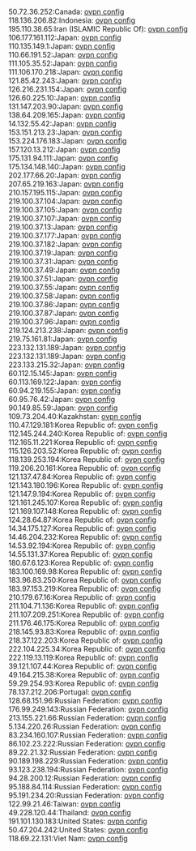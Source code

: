 50.72.36.252:Canada: [ovpn config](vpn/50_72_36_252.ovpn)  
118.136.206.82:Indonesia: [ovpn config](vpn/118_136_206_82.ovpn)  
195.110.38.65:Iran (ISLAMIC Republic Of): [ovpn config](vpn/195_110_38_65.ovpn)  
106.177.161.112:Japan: [ovpn config](vpn/106_177_161_112.ovpn)  
110.135.149.1:Japan: [ovpn config](vpn/110_135_149_1.ovpn)  
110.66.191.52:Japan: [ovpn config](vpn/110_66_191_52.ovpn)  
111.105.35.52:Japan: [ovpn config](vpn/111_105_35_52.ovpn)  
111.106.170.218:Japan: [ovpn config](vpn/111_106_170_218.ovpn)  
121.85.42.243:Japan: [ovpn config](vpn/121_85_42_243.ovpn)  
126.216.231.154:Japan: [ovpn config](vpn/126_216_231_154.ovpn)  
126.60.225.10:Japan: [ovpn config](vpn/126_60_225_10.ovpn)  
131.147.203.90:Japan: [ovpn config](vpn/131_147_203_90.ovpn)  
138.64.209.165:Japan: [ovpn config](vpn/138_64_209_165.ovpn)  
14.132.55.42:Japan: [ovpn config](vpn/14_132_55_42.ovpn)  
153.151.213.23:Japan: [ovpn config](vpn/153_151_213_23.ovpn)  
153.224.176.183:Japan: [ovpn config](vpn/153_224_176_183.ovpn)  
157.120.13.212:Japan: [ovpn config](vpn/157_120_13_212.ovpn)  
175.131.94.111:Japan: [ovpn config](vpn/175_131_94_111.ovpn)  
175.134.148.140:Japan: [ovpn config](vpn/175_134_148_140.ovpn)  
202.177.66.20:Japan: [ovpn config](vpn/202_177_66_20.ovpn)  
207.65.219.163:Japan: [ovpn config](vpn/207_65_219_163.ovpn)  
210.157.195.115:Japan: [ovpn config](vpn/210_157_195_115.ovpn)  
219.100.37.104:Japan: [ovpn config](vpn/219_100_37_104.ovpn)  
219.100.37.105:Japan: [ovpn config](vpn/219_100_37_105.ovpn)  
219.100.37.107:Japan: [ovpn config](vpn/219_100_37_107.ovpn)  
219.100.37.13:Japan: [ovpn config](vpn/219_100_37_13.ovpn)  
219.100.37.177:Japan: [ovpn config](vpn/219_100_37_177.ovpn)  
219.100.37.182:Japan: [ovpn config](vpn/219_100_37_182.ovpn)  
219.100.37.19:Japan: [ovpn config](vpn/219_100_37_19.ovpn)  
219.100.37.31:Japan: [ovpn config](vpn/219_100_37_31.ovpn)  
219.100.37.49:Japan: [ovpn config](vpn/219_100_37_49.ovpn)  
219.100.37.51:Japan: [ovpn config](vpn/219_100_37_51.ovpn)  
219.100.37.55:Japan: [ovpn config](vpn/219_100_37_55.ovpn)  
219.100.37.58:Japan: [ovpn config](vpn/219_100_37_58.ovpn)  
219.100.37.86:Japan: [ovpn config](vpn/219_100_37_86.ovpn)  
219.100.37.87:Japan: [ovpn config](vpn/219_100_37_87.ovpn)  
219.100.37.96:Japan: [ovpn config](vpn/219_100_37_96.ovpn)  
219.124.213.238:Japan: [ovpn config](vpn/219_124_213_238.ovpn)  
219.75.161.81:Japan: [ovpn config](vpn/219_75_161_81.ovpn)  
223.132.131.189:Japan: [ovpn config](vpn/223_132_131_189.ovpn)  
223.132.131.189:Japan: [ovpn config](vpn/223_132_131_189.ovpn)  
223.133.215.32:Japan: [ovpn config](vpn/223_133_215_32.ovpn)  
60.112.15.145:Japan: [ovpn config](vpn/60_112_15_145.ovpn)  
60.113.169.122:Japan: [ovpn config](vpn/60_113_169_122.ovpn)  
60.94.219.155:Japan: [ovpn config](vpn/60_94_219_155.ovpn)  
60.95.76.42:Japan: [ovpn config](vpn/60_95_76_42.ovpn)  
90.149.85.59:Japan: [ovpn config](vpn/90_149_85_59.ovpn)  
109.73.204.40:Kazakhstan: [ovpn config](vpn/109_73_204_40.ovpn)  
110.47.129.181:Korea Republic of: [ovpn config](vpn/110_47_129_181.ovpn)  
112.145.244.240:Korea Republic of: [ovpn config](vpn/112_145_244_240.ovpn)  
112.165.11.221:Korea Republic of: [ovpn config](vpn/112_165_11_221.ovpn)  
115.126.203.52:Korea Republic of: [ovpn config](vpn/115_126_203_52.ovpn)  
118.139.253.194:Korea Republic of: [ovpn config](vpn/118_139_253_194.ovpn)  
119.206.20.161:Korea Republic of: [ovpn config](vpn/119_206_20_161.ovpn)  
121.137.47.84:Korea Republic of: [ovpn config](vpn/121_137_47_84.ovpn)  
121.143.180.196:Korea Republic of: [ovpn config](vpn/121_143_180_196.ovpn)  
121.147.9.194:Korea Republic of: [ovpn config](vpn/121_147_9_194.ovpn)  
121.161.245.107:Korea Republic of: [ovpn config](vpn/121_161_245_107.ovpn)  
121.169.107.148:Korea Republic of: [ovpn config](vpn/121_169_107_148.ovpn)  
124.28.64.87:Korea Republic of: [ovpn config](vpn/124_28_64_87.ovpn)  
14.34.175.127:Korea Republic of: [ovpn config](vpn/14_34_175_127.ovpn)  
14.46.204.232:Korea Republic of: [ovpn config](vpn/14_46_204_232.ovpn)  
14.53.92.194:Korea Republic of: [ovpn config](vpn/14_53_92_194.ovpn)  
14.55.131.37:Korea Republic of: [ovpn config](vpn/14_55_131_37.ovpn)  
180.67.6.123:Korea Republic of: [ovpn config](vpn/180_67_6_123.ovpn)  
183.100.169.98:Korea Republic of: [ovpn config](vpn/183_100_169_98.ovpn)  
183.96.83.250:Korea Republic of: [ovpn config](vpn/183_96_83_250.ovpn)  
183.97.153.219:Korea Republic of: [ovpn config](vpn/183_97_153_219.ovpn)  
210.179.67.16:Korea Republic of: [ovpn config](vpn/210_179_67_16.ovpn)  
211.104.71.136:Korea Republic of: [ovpn config](vpn/211_104_71_136.ovpn)  
211.107.209.251:Korea Republic of: [ovpn config](vpn/211_107_209_251.ovpn)  
211.176.46.175:Korea Republic of: [ovpn config](vpn/211_176_46_175.ovpn)  
218.145.93.83:Korea Republic of: [ovpn config](vpn/218_145_93_83.ovpn)  
218.37.122.203:Korea Republic of: [ovpn config](vpn/218_37_122_203.ovpn)  
222.104.225.34:Korea Republic of: [ovpn config](vpn/222_104_225_34.ovpn)  
222.119.13.119:Korea Republic of: [ovpn config](vpn/222_119_13_119.ovpn)  
39.121.107.44:Korea Republic of: [ovpn config](vpn/39_121_107_44.ovpn)  
49.164.215.38:Korea Republic of: [ovpn config](vpn/49_164_215_38.ovpn)  
59.29.254.93:Korea Republic of: [ovpn config](vpn/59_29_254_93.ovpn)  
78.137.212.206:Portugal: [ovpn config](vpn/78_137_212_206.ovpn)  
128.68.151.96:Russian Federation: [ovpn config](vpn/128_68_151_96.ovpn)  
176.99.249.143:Russian Federation: [ovpn config](vpn/176_99_249_143.ovpn)  
213.155.221.66:Russian Federation: [ovpn config](vpn/213_155_221_66.ovpn)  
5.134.220.26:Russian Federation: [ovpn config](vpn/5_134_220_26.ovpn)  
83.234.160.107:Russian Federation: [ovpn config](vpn/83_234_160_107.ovpn)  
86.102.23.222:Russian Federation: [ovpn config](vpn/86_102_23_222.ovpn)  
89.22.21.32:Russian Federation: [ovpn config](vpn/89_22_21_32.ovpn)  
90.189.198.229:Russian Federation: [ovpn config](vpn/90_189_198_229.ovpn)  
93.123.238.194:Russian Federation: [ovpn config](vpn/93_123_238_194.ovpn)  
94.28.200.12:Russian Federation: [ovpn config](vpn/94_28_200_12.ovpn)  
95.188.84.114:Russian Federation: [ovpn config](vpn/95_188_84_114.ovpn)  
95.191.234.20:Russian Federation: [ovpn config](vpn/95_191_234_20.ovpn)  
122.99.21.46:Taiwan: [ovpn config](vpn/122_99_21_46.ovpn)  
49.228.120.44:Thailand: [ovpn config](vpn/49_228_120_44.ovpn)  
191.101.130.183:United States: [ovpn config](vpn/191_101_130_183.ovpn)  
50.47.204.242:United States: [ovpn config](vpn/50_47_204_242.ovpn)  
118.69.22.131:Viet Nam: [ovpn config](vpn/118_69_22_131.ovpn)  
